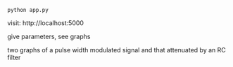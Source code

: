 ```
python app.py
```

visit: http://localhost:5000

give parameters, see graphs

two graphs of a pulse width modulated signal and that attenuated by an RC filter

